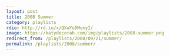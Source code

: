 ```yaml
---
layout: post
title: 2008 Summer
category: playlists
rdio: http://rd.io/x/QXaYuDMoxyI/
image: https://katydecorah.com/img/playlists/2008-summer.png
redirect_from: /playlists/2008/09/21/summer/
permalink: /playlists/2008/summer/
---
```

